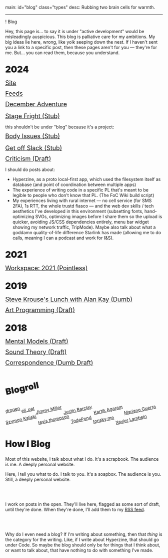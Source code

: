 main: id="blog" class="types"
desc: Rubbing two brain cells for warmth.

---

! Blog

<style>
  main {
    position: relative;
  }
  #podes {
    position: absolute;
    top: 0;
    left: 0;
    width: 100%;
    height: 1600px;
    z-index: -1;
  }

  @media (prefers-color-scheme: dark) {
    body { background: hsl(0, 0%, 6%); }
    main { color: hsl(0, 0%, 70%); }
    a:hover, a:visited:hover { color: #FFF; }
  }

  title {
    font-weight: 900;
  }

  h1 {
    font-size: 2em;
    font-weight: 900;
  }
</style>

<!--
<script type="module" src="podes.js"></script>
-->

<section id="posts">

  Hey, this page is… to say it is under "active development" would be misleadingly auspicious. This blog is palliative care for my ambitions. My big ideas lie here, wrong, like yolk seeping down the nest. If I haven't sent you a link to a specific post, then these pages aren't for you — they're for me. But… you can read them, because you understand.

  # 2024
  [Site](/site)
  [Feeds](/feeds)
  [December Adventure](/december-adventure)

  [Stage Fright (Stub)](/stage-fright)

  this shouldn't be under "blog" because it's a project:
  [Body Issues (Stub)](/body-issues)

  [Get off Slack (Stub)](/get-off-slack)
  [Criticism (Draft)](/criticism)

  I should do posts about:
  * Hyperzine, as a proto local-first app, which used the filesystem itself as database (and point of coordination between multiple apps)
  * The experience of writing code in a specific PL that's meant to be legible to people who don't know that PL. (The FoC Wiki build script)
  * My experiences living with rural internet — no cell service (for SMS 2FA), 1s RTT, the whole trustd fiasco — and the web dev skills / tech aesthetics I've developed in this environment (subsetting fonts, hand-optimizing SVGs, optimizing images before I share them so the upload is quicker, avoiding JS/CSS dependencies entirely, menu bar widget showing my network traffic, TripMode). Maybe also talk about what a goddamn quality-of-life difference Starlink has made (allowing me to do calls, meaning I can a podcast and work for I&S).

  # 2021
  [Workspace: 2021 (Pointless)](/workspace-2021)

  # 2019
  [Steve Krouse's Lunch with Alan Kay (Dumb)](/lunch-with-alan-kay)
  [Art Programming (Draft)](/art-programming)

  # 2018
  [Mental Models (Draft)](/mental-models)
  [Sound Theory (Draft)](/sound-theory)
  [Correspondence (Dumb Draft)](/correspondence)

</section>

<style>
  #posts {
    a {
      display: block;
      margin: .5em 0;
      font-size: 1.4em;
    }

    h1 {
      margin: 1em 0 0;
    }
  }
</style>

<section id="blogroll">

  # Blogroll

  [droqen](https://kinopio.club/loading--c6rgUnlHCH8386yogunZ-)
  [eli_oat](https://eli.li)
  [Jimmy Miller](https://jimmyhmiller.github.io)
  [Justin Barclay](https://justinbarclay.ca/)
  [Kartik Agaram](http://akkartik.name)
  [Mariano Guerra](https://marianoguerra.org)
  [Szymon Kaliski](https://szymonkaliski.com/)
  [tevis thompson](http://tevisthompson.com/)
  [TodePond](https://todepond.com)
  [tonsky.me](https://tonsky.me/)
  [Xavier Lambein](https://lambein.xyz)

</section>

<style>
  #blogroll {
    h1, a {
      display: inline-block;
      rotate: -12deg;
      margin-bottom: 1em;
    }
  }
</style>

<section>

  # How I Blog

  Most of this website, I talk about what I do. It's a scrapbook. The audience is me. A deeply personal website.

  Here, I tell you what to do. I talk to you. It's a soapbox. The audience is you. Still, a deeply personal website.

  <br><br>

  I work on posts in the open. They'll live here, flagged as some sort of draft, until they're done. When they're done, I'll add them to my [RSS feed](/rss).

  <br><br>

  Why do I even need a blog? If I'm writing about something, then that *thing* is the category for the writing. Like, if I write about Hyperzine, that should go under Code. So maybe the blog should only be for things that I think about, or want to talk about, that have nothing to do with something I've made.

</section>
